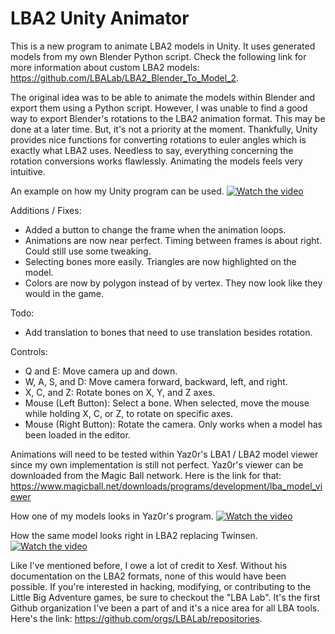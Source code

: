 # LBA2 Unity Animator
This is a new program to animate LBA2 models in Unity. It uses generated models from my own Blender Python script. Check the following link for more information about custom LBA2 models: https://github.com/LBALab/LBA2_Blender_To_Model_2.

The original idea was to be able to animate the models within Blender and export them using a Python script. However, I was unable to find a good way to export Blender's rotations to the LBA2 animation format. This may be done at a later time. But, it's not a priority at the moment. Thankfully, Unity provides nice functions for converting rotations to euler angles which is exactly what LBA2 uses. Needless to say, everything concerning the rotation conversions works flawlessly. Animating the models feels very intuitive.

An example on how my Unity program can be used.
[![Watch the video](https://github.com/MrQuetch/LBA2_Unity_Animator/blob/main/LBA2_Animator_Only/Images/Video_1.png)](https://github.com/MrQuetch/LBA2_Unity_Animator/blob/main/LBA2_Animator_Only/Videos/LBA2_Animator_Demo.mp4)

Additions / Fixes:
- Added a button to change the frame when the animation loops.
- Animations are now near perfect. Timing between frames is about right. Could still use some tweaking.
- Selecting bones more easily. Triangles are now highlighted on the model.
- Colors are now by polygon instead of by vertex. They now look like they would in the game.

Todo:
- Add translation to bones that need to use translation besides rotation.

Controls:
- Q and E: Move camera up and down.
- W, A, S, and D: Move camera forward, backward, left, and right.
- X, C, and Z: Rotate bones on X, Y, and Z axes.
- Mouse (Left Button): Select a bone. When selected, move the mouse while holding X, C, or Z, to rotate on specific axes.
- Mouse (Right Button): Rotate the camera. Only works when a model has been loaded in the editor.

Animations will need to be tested within Yaz0r's LBA1 / LBA2 model viewer since my own implementation is still not perfect. Yaz0r's viewer can be downloaded from the Magic Ball network. Here is the link for that: https://www.magicball.net/downloads/programs/development/lba_model_viewer

How one of my models looks in Yaz0r's program.
[![Watch the video](https://github.com/MrQuetch/LBA2_Unity_Animator/blob/main/LBA2_Animator_Only/Images/Video_2.png)](https://github.com/MrQuetch/LBA2_Unity_Animator/blob/main/LBA2_Animator_Only/Videos/Custom_Hand_LBA2.mp4)

How the same model looks right in LBA2 replacing Twinsen.
[![Watch the video](https://github.com/MrQuetch/LBA2_Unity_Animator/blob/main/LBA2_Animator_Only/Images/Video_3.png)](https://github.com/MrQuetch/LBA2_Unity_Animator/blob/main/LBA2_Animator_Only/Videos/Custom_Hand_LBA2_InGame.mp4)

Like I've mentioned before, I owe a lot of credit to Xesf. Without his documentation on the LBA2 formats, none of this would have been possible. If you're interested in hacking, modifying, or contributing to the Little Big Adventure games, be sure to checkout the "LBA Lab". It's the first Github organization I've been a part of and it's a nice area for all LBA tools. Here's the link: https://github.com/orgs/LBALab/repositories.
